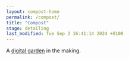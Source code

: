 ```yaml
---
layout: compost-home
permalink: /compost/
title: "Compost"
stage: detailing
last_modified: Tue Sep 3 16:41:14 2024 +0100
---
```


A [digital garden](https://www.technologyreview.com/2020/09/03/1007716/digital-gardens-let-you-cultivate-your-own-little-bit-of-the-internet/) in the making.